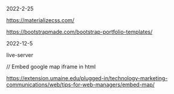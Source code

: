 2022-2-25

https://materializecss.com/

https://bootstrapmade.com/bootstrap-portfolio-templates/

2022-12-5

live-server

// Embed google map iframe in html

https://extension.umaine.edu/plugged-in/technology-marketing-communications/web/tips-for-web-managers/embed-map/
